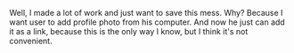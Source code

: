 Well, I made a lot of work and just want to save this mess. Why? Because I want user to add profile photo from his computer. And now he just can add it as a link, because this is the only way I know, but I think it's not convenient.